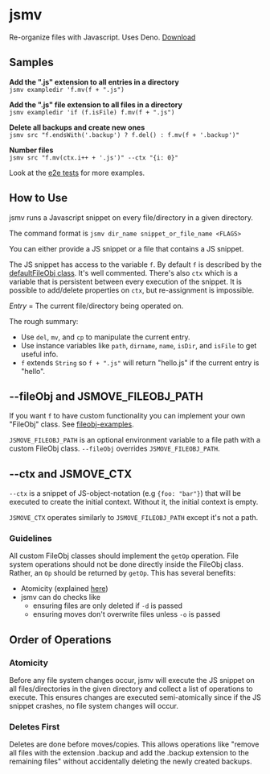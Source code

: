 # jsmv

Re-organize files with Javascript. Uses Deno.
[Download](https://github.com/vedantroy/jsmv/releases/tag/0.1)

## Samples

**Add the ".js" extension to all entries in a directory**\
`jsmv exampledir 'f.mv(f + ".js")`

**Add the ".js" file extension to all files in a directory**\
`jsmv exampledir 'if (f.isFile) f.mv(f + ".js")`

**Delete all backups and create new ones**\
`jsmv src "f.endsWith('.backup') ? f.del() : f.mv(f + '.backup')"`

**Number files**\
`jsmv src "f.mv(ctx.i++ + '.js')" --ctx "{i: 0}"`

Look at the [e2e tests](./tests/e2e) for more examples.

## How to Use

jsmv runs a Javascript snippet on every file/directory in a given directory.

The command format is `jsmv dir_name snippet_or_file_name <FLAGS>`

You can either provide a JS snippet or a file that contains a JS snippet.

The JS snippet has access to the variable `f`. By default `f` is described by
the [defaultFileObj class](./defaultFileObj.ts). It's well commented. There's
also `ctx` which is a variable that is persistent between every execution of the
snippet. It is possible to add/delete properties on `ctx`, but re-assignment is
impossible.

_Entry_ = The current file/directory being operated on.

The rough summary:

- Use `del`, `mv`, and `cp` to manipulate the current entry.
- Use instance variables like `path`, `dirname`, `name`, `isDir`, and `isFile`
  to get useful info.
- `f` extends `String` so `f + ".js"` will return "hello.js" if the current
  entry is "hello".

## --fileObj and JSMOVE_FILEOBJ_PATH

If you want `f` to have custom functionality you can implement your own
"FileObj" class. See [fileobj-examples](fileobj-examples).

`JSMOVE_FILEOBJ_PATH` is an optional environment variable to a file path with a
custom FileObj class. `--fileObj` overrides `JSMOVE_FILEOBJ_PATH`.

## --ctx and JSMOVE_CTX

`--ctx` is a snippet of JS-object-notation (e.g `{foo: "bar"}`) that will be
executed to create the initial context. Without it, the initial context is
empty.

`JSMOVE_CTX` operates similarly to `JSMOVE_FILEOBJ_PATH` except it's not a path.

### Guidelines

All custom FileObj classes should implement the `getOp` operation. File system
operations should not be done directly inside the FileObj class. Rather, an `Op`
should be returned by `getOp`. This has several benefits:

- Atomicity (explained [here](#Atomicity))
- jsmv can do checks like
  - ensuring files are only deleted if `-d` is passed
  - ensuring moves don't overwrite files unless `-o` is passed

## Order of Operations

### Atomicity

Before any file system changes occur, jsmv will execute the JS snippet on all
files/directories in the given directory and collect a list of operations to
execute. This ensures changes are executed semi-atomically since if the JS
snippet crashes, no file system changes will occur.

### Deletes First

Deletes are done before moves/copies. This allows operations like "remove all
files with the extension .backup and add the .backup extension to the remaining
files" without accidentally deleting the newly created backups.
